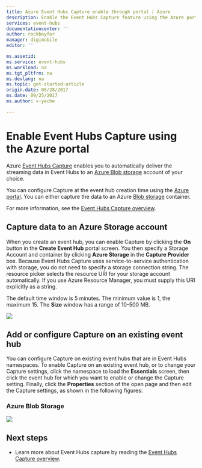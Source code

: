 ```yaml
---
title: Azure Event Hubs Capture enable through portal | Azure
description: Enable the Event Hubs Capture feature using the Azure portal.
services: event-hubs
documentationcenter: ''
author: rockboyfor
manager: digimobile
editor: ''

ms.assetid: 
ms.service: event-hubs
ms.workload: na
ms.tgt_pltfrm: na
ms.devlang: na
ms.topic: get-started-article
origin.date: 08/28/2017
ms.date: 09/25/2017
ms.author: v-yeche

---
```


# Enable Event Hubs Capture using the Azure portal

Azure [Event Hubs Capture][capture-overview] enables you to automatically deliver the streaming data in Event Hubs to an [Azure Blob storage](https://www.azure.cn/home/features/storage/) account of your choice.
<!-- Not Available [Azure Data Lake Store](https://www.azure.cn/home/features/data-lake-store/) -->

You can configure Capture at the event hub creation time using the [Azure portal](https://portal.azure.cn). You can either capture the data to an Azure [Blob storage](https://www.azure.cn/home/features/storage/) container.
<!-- Not Available [Azure Data Lake Store](https://www.azure.cn/home/features/data-lake-store/) account.-->

For more information, see the [Event Hubs Capture overview][capture-overview].

## Capture data to an Azure Storage account  

When you create an event hub, you can enable Capture by clicking the **On** button in the **Create Event Hub** portal screen. You then specify a Storage Account and container by clicking **Azure Storage** in the **Capture Provider** box. Because Event Hubs Capture uses service-to-service authentication with storage, you do not need to specify a storage connection string. The resource picker selects the resource URI for your storage account automatically. If you use Azure Resource Manager, you must supply this URI explicitly as a string.

The default time window is 5 minutes. The minimum value is 1, the maximum 15. The **Size** window has a range of 10-500 MB.

![][1]

<!-- Not Available ## Capture data to an Azure Data Lake Store account-->
## Add or configure Capture on an existing event hub

You can configure Capture on existing event hubs that are in Event Hubs namespaces. To enable Capture on an existing event hub, or to change your Capture settings, click the namespace to load the **Essentials** screen, then click the event hub for which you want to enable or change the Capture setting. Finally, click the **Properties** section of the open page and then edit the Capture settings, as shown in the following figures:

### Azure Blob Storage

![][2]

<!-- Not Available ### Azure Data Lake Store-->
[1]: ./media/event-hubs-capture-enable-through-portal/event-hubs-capture1.png
[2]: ./media/event-hubs-capture-enable-through-portal/event-hubs-capture2.png
[3]: ./media/event-hubs-capture-enable-through-portal/event-hubs-capture3.png
[4]: ./media/event-hubs-capture-enable-through-portal/event-hubs-capture4.png

## Next steps

- Learn more about Event Hubs capture by reading the [Event Hubs Capture overview][capture-overview].
<!--Not available - You can also configure Event Hubs Capture using Azure Resource Manager templates. For more information, see [Enable Capture using an Azure Resource Manager template](event-hubs-resource-manager-namespace-event-hub-enable-capture.md).-->
<!--Not available - [Get started with Azure Data Lake Store using the Azure portal](../data-lake-store/data-lake-store-get-started-portal.md)-->
[capture-overview]: event-hubs-capture-overview.md

<!--Update_Description: update meta properties, wording update-->